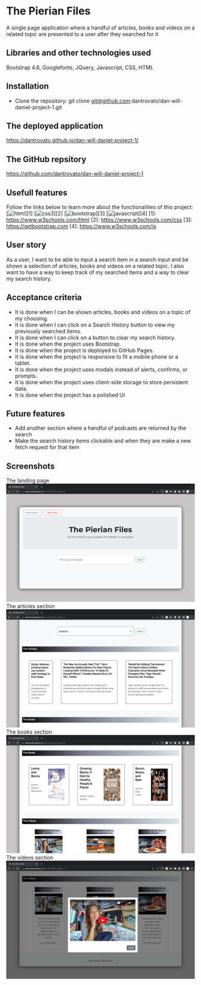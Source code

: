 # The Pierian Files

A single page application where a handful of articles, books and videos on a related topic are presented to a user after they searched for it

## Libraries and other technologies used

Bootstrap 4.6, Googlefonts, JQuery, Javascript, CSS, HTML

## Installation

- Clone the repository:
  git clone git@github.com:dantrovato/dan-will-daniel-project-1.git

## The deployed application

https://dantrovato.github.io/dan-will-daniel-project-1/

## The GitHub repsitory

https://github.com/dantrovato/dan-will-daniel-project-1

## Usefull features

Follow the links below to learn more about the functionalities of this project:
[![html](https://user-images.githubusercontent.com/117309987/210229486-9f5e01e3-3c35-4238-817a-f65bfac95378.png)][1]
[![css3](https://user-images.githubusercontent.com/117309987/210229484-4fc2f739-1c58-48f4-ae1c-b9445d6bb90b.png)][2]
[![bootstrap](https://user-images.githubusercontent.com/117309987/210229483-76a364a5-60ce-4b24-aa64-50e0930bbed0.png)][3]
[![javascript](https://user-images.githubusercontent.com/117309987/210229488-f2a2488d-dc55-4ab0-b1d8-08326a315393.png)][4]
[1]: https://www.w3schools.com/html
[2]: https://www.w3schools.com/css
[3]: https://getbootstrap.com
[4]: https://www.w3schools.com/js

## User story

As a user, I want to be able to input a search item in a search input and be shown a selection of articles, books and videos on a related topic.
I also want to have a way to keep track of my searched items and a way to clear my search history.

## Acceptance criteria

- It is done when I can be shown articles, books and videos on a topic of my choosing.
- It is done when I can click on a Search History button to view my previously searched items.
- It is done when I can click on a button to clear my search history.
- It is done when the project uses Bootstrap.
- It is done when the project is deployed to GitHub Pages.
- It is done when the project is responsive to fit a mobile phone or a tablet.
- It is done when the project uses modals instead of alerts, confirms, or prompts.
- It is done when the project uses client-side storage to store persistent data.
- It is done when the project has a polished UI

## Future features

- Add another section where a handful of podcasts are returned by the search
- Make the search history items clickable and when they are make a new fetch request for that item

## Screenshots

The landing page
![The landing page](./assets/images/landing_page.png)
The articles section
![The landing page](./assets/images/articles.png)
The books section
![The landing page](./assets/images/books.png)
The videos section
![The landing page](./assets/images/videos.png)
